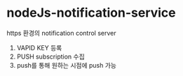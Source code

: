 # nodeJs-notification-service
https 환경의
notification control server

1. VAPID KEY 등록
2. PUSH subscription 수집
3. push를 통해 원하는 시점에 push 가능
